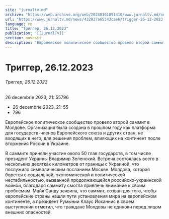 ```yaml
---
site: "jurnaltv.md"
archive: "https://web.archive.org/web/20240101091410/www.jurnaltv.md/news/432937a65343cae6/trigger-26-12-2023.html"
url: "https://www.jurnaltv.md/news/432937a65343cae6/trigger-26-12-2023.html"
language: ro
title: "Триггер, 26.12.2023"
publication: '[[JurnalTV]]'
section: novosti
description: "Европейское политическое сообщество провело второй саммит в Молдове. Организация была создана в прошлом году как платформа для государств-членов Европейского союза и других стран, не входящих в него, для решения проблем, влияющих на континент после вторжения России в Украинe."
---
```


# Триггер, 26.12.2023

###### Триггер, 26.12.2023

26 decembrie 2023, 21: 55796

- 26 decembrie 2023, 21: 55
- 796

Европейское политическое сообщество провело второй саммит в Молдове. Организация была создана в прошлом году как платформа для государств-членов Европейского союза и других стран, не входящих в него, для решения проблем, влияющих на континент после вторжения России в Украинe.

В саммите приняли участие около 50 глав государств, в том числе президент Украины Владимир Зеленский. Встреча состоялась всего в нескольких десятках километров от границы с Украиной, что послужило символическим посланием Москве. Молдова, которая борется с социальной, экономической и политической нестабильностью, вызванной продолжающейся российско-украинской войной, благодаря саммиту смогла привлечь внимание к своим проблемам. Майя Санду заявила, что саммит, созван для того, чтобы европейские страны нашли пути установления мира на европейском континенте, а президент Румынии Клаус Йоханнис в своем выступлении отметил, что граждане Молдовы не одиноки перед лицом внешних опасностей.